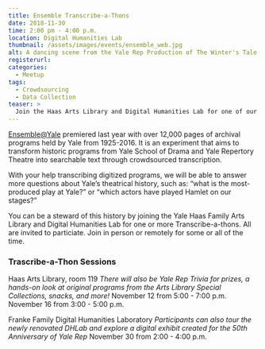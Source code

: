 ```yaml
---
title: Ensemble Transcribe-a-Thons
date: 2018-11-30
time: 2:00 pm - 4:00 p.m.
location: Digital Humanities Lab
thumbnail: /assets/images/events/ensemble_web.jpg
alt: A dancing scene from the Yale Rep Production of The Winter's Tale
registerurl:
categories:
  - Meetup
tags:
  - Crowdsourcing
  - Data Collection
teaser: >
  Join the Haas Arts Library and Digital Humanities Lab for one of our Ensemble Transcribe-a-Thons and record Yale's theatrical history.
---
```

<a href='http://ensemble.yale.edu' target='_blank'>Ensemble@Yale</a> premiered last year with over 12,000 pages of archival programs held by Yale from 1925-2016. It is an experiment that aims to transform historic programs from Yale School of Drama and Yale Repertory Theatre into searchable text through crowdsourced transcription.

With your help transcribing digitized programs, we will be able to answer more questions about Yale’s theatrical history, such as: “what is the most-produced play at Yale?” or “which actors have played Hamlet on our stages?”

You can be a steward of this history by joining the Yale Haas Family Arts Library and Digital Humanities Lab for one or more Transcribe-a-thons. All are invited to particiate. Join in person or remotely for some or all of the time.

### Trascribe-a-Thon Sessions

Haas Arts Library, room 119
*There will also be Yale Rep Trivia for prizes, a hands-on look at original programs from the Arts Library Special Collections, snacks, and more!*
November 12 from 5:00 - 7:00 p.m.
November 16 from 3:00 - 5:00 p.m.

Franke Family Digital Humanities Laboratory
*Participants can also tour the newly renovated DHLab and explore a digital exhibit created for the 50th Anniversary of Yale Rep*
November 30 from 2:00 - 4:00 p.m.
